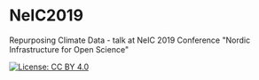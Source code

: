 # NeIC2019
Repurposing Climate Data - talk at NeIC 2019 Conference "Nordic Infrastructure for Open Science"



[![License: CC BY 4.0](https://img.shields.io/badge/License-CC%20BY%204.0-lightgrey.svg)](https://creativecommons.org/licenses/by/4.0/)


